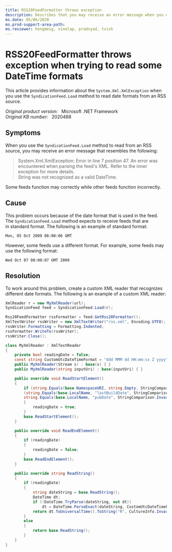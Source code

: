 ```yaml
---
title: RSS20FeedFormatter throws exception
description: Describes that you may receive an error message when you use the SyndicationFeed.Load method to read from an RSS source.
ms.date: 05/06/2020
ms.prod-support-area-path: 
ms.reviewer: hongmeig, vinelap, pradnyad, tvish
---
```

# RSS20FeedFormatter throws exception when trying to read some DateTime formats

This article provides information about the `System.Xml.XmlException` when you use the `SyndicationFeed.Load` method to read date formats from an RSS source.

_Original product version:_ &nbsp; Microsoft .NET Framework  
_Original KB number:_ &nbsp; 2020488

## Symptoms

When you use the `SyndicationFeed.Load` method to read from an RSS source, you may receive an error message that resembles the following:

> System.Xml.XmlException: Error in line 7 position 47. An error was encountered when parsing the feed's XML. Refer to the inner exception for more details.  
> String was not recognized as a valid DateTime.

Some feeds function may correctly while other feeds function incorrectly.

## Cause

This problem occurs because of the date format that is used in the feed.  The `SyndicationFeed.Load` method expects to receive feeds that are in standard format. The following is an example of standard format:

`Mon, 05 Oct 2009 08:00:06 GMT`

However, some feeds use a different format. For example, some feeds may use the following format:

`Wed Oct 07 08:00:07 GMT 2009`

## Resolution

To work around this problem, create a custom XML reader that recognizes different date formats. The following is an example of a custom XML reader:

```csharp
XmlReader r = new MyXmlReader(url);
SyndicationFeed feed = SyndicationFeed.Load(r);

Rss20FeedFormatter rssFormatter = feed.GetRss20Formatter();
XmlTextWriter rssWriter = new XmlTextWriter("rss.xml", Encoding.UTF8);
rssWriter.Formatting = Formatting.Indented;
rssFormatter.WriteTo(rssWriter);
rssWriter.Close();

class MyXmlReader : XmlTextReader
{
    private bool readingDate = false;
    const string CustomUtcDateTimeFormat = "ddd MMM dd HH:mm:ss Z yyyy"; // Wed Oct 07 08:00:07 GMT 2009
    public MyXmlReader(Stream s) : base(s) { }
    public MyXmlReader(string inputUri) : base(inputUri) { }

    public override void ReadStartElement()
    {
        if (string.Equals(base.NamespaceURI, string.Empty, StringComparison.InvariantCultureIgnoreCase) &&
        (string.Equals(base.LocalName, "lastBuildDate", StringComparison.InvariantCultureIgnoreCase) ||
        string.Equals(base.LocalName, "pubDate", StringComparison.InvariantCultureIgnoreCase)))
        {
            readingDate = true;
        }
        base.ReadStartElement();
    }

    public override void ReadEndElement()
    {
        if (readingDate)
        {
            readingDate = false;
        }
        base.ReadEndElement();
    }

    public override string ReadString()
    {
        if (readingDate)
        {
            string dateString = base.ReadString();
            DateTime dt;
            if (!DateTime.TryParse(dateString, out dt))
                dt = DateTime.ParseExact(dateString, CustomUtcDateTimeFormat, CultureInfo.InvariantCulture);
            return dt.ToUniversalTime().ToString("R", CultureInfo.InvariantCulture);
        }
        else
        {
            return base.ReadString();
        }
    }
}
```
